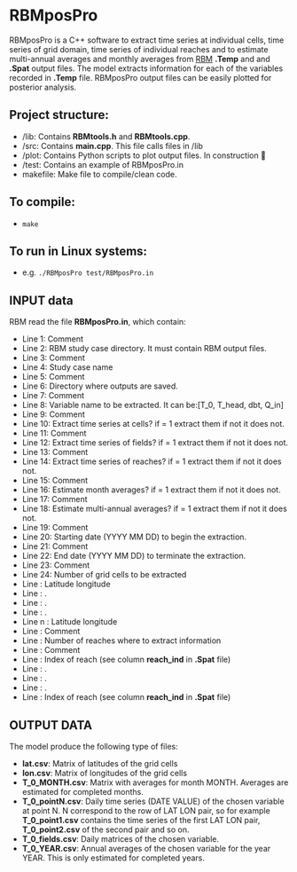 # RBMposPro
RBMposPro is a C++ software to extract time series at individual cells, time series of grid domain, time series of individual reaches and to estimate multi-annual averages and monthly averages from [RBM](http://www.hydro.washington.edu/Lettenmaier/Models/RBM/) **.Temp** and and **.Spat** output files.  The model extracts information for each of the variables recorded in **.Temp** file. RBMposPro output files can be easily plotted for posterior analysis.

## Project structure:
- /lib: Contains **RBMtools.h** and **RBMtools.cpp**.
- /src: Contains **main.cpp**. This file calls files in /lib
- /plot: Contains Python scripts to plot output files. In construction  :construction_worker:
- /test: Contains an example of RBMposPro.in
- makefile: Make file to compile/clean code.

## To compile:
- `make`

## To run in Linux systems:
- e.g. `./RBMposPro test/RBMposPro.in`

## INPUT data
RBM read the file **RBMposPro.in**, which contain:
- Line 1: Comment
- Line 2: RBM study case directory. It must contain RBM output files.
- Line 3: Comment
- Line 4: Study case name
- Line 5: Comment
- Line 6: Directory where outputs are saved.
- Line 7: Comment
- Line 8: Variable name to be extracted. It can be:[T_0, T_head, dbt, Q_in]
- Line 9: Comment
- Line 10: Extract time series at cells? if = 1 extract them if not it does not.
- Line 11: Comment
- Line 12: Extract time series of fields? if = 1 extract them if not it does not.
- Line 13: Comment
- Line 14: Extract time series of reaches? if = 1 extract them if not it does not.
- Line 15: Comment
- Line 16: Estimate month averages? if = 1 extract them if not it does not.
- Line 17: Comment
- Line 18: Estimate multi-annual averages? if = 1 extract them if not it does not.
- Line 19: Comment
- Line 20: Starting date (YYYY MM DD) to begin the extraction.
- Line 21: Comment
- Line 22: End date (YYYY MM DD) to terminate the extraction.
- Line 23: Comment
- Line 24: Number of grid cells to be extracted
- Line   : Latitude longitude
- Line   : .
- Line   : .
- Line   : .
- Line n : Latitude longitude
- Line   : Comment
- Line   : Number of reaches where to extract information
- Line   : Comment
- Line   : Index of reach (see column **reach_ind** in **.Spat** file)
- Line   : .
- Line   : .
- Line   : .
- Line   : Index of reach (see column **reach_ind** in **.Spat** file)


## OUTPUT DATA
The model produce the following type of files:
- **lat.csv**: Matrix of latitudes of the grid cells
- **lon.csv**: Matrix of longitudes of the grid cells
- **T_0_MONTH.csv**: Matrix with averages for month MONTH. Averages are estimated for completed months.
- **T_0_pointN.csv**: Daily time series (DATE VALUE) of the chosen variable at point N. N correspond to the row of LAT LON pair, so for example **T_0_point1.csv** contains the time series of the first LAT LON pair, **T_0_point2.csv** of the second pair and so on.
- **T_0_fields.csv**: Daily matrices of the chosen variable.
- **T_0_YEAR.csv**: Annual averages of the chosen variable for the year YEAR. This is only estimated for completed years.
